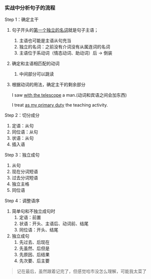 ### 实战中分析句子的流程

Step 1：确定主干

1. 句子开头的<u>第一个独立的名词</u>就是句子主语；
   1. 主语也可能是主语从句充当
   2. 独立的名词：之前没有介词没有从属连词的名词
   3. 主语位于系动词（情态动词、助动词）后 -> 倒装
   
2. 确定和主语相匹配的动词
   1. 中间部分可以跳读
   
3. 根据动词的用法，确定主干的剩余部分

   I saw <u>with the telescope</u> a man.(动词和宾语之间会加东西)

   I treat <u>as my primary duty</u> the teaching activity.

Step 2：切分成分

1. 定语：从句
2. 同位语：从句
3. 状语：从句
4. 插入语

Step 3：独立成句

1. 从句
2. 现在分词短语
3. 过去分词短语
4. 独立主格
5. 同位语

Step 4：调整语序

1. 简单句和不独立成句时
   1. 定语：前置
   2. 状语：开头、主语后、动词前、结尾
   3. 同位语：开头、结尾
2. 独立成句
   1. 先过去、后现在
   2. 先虽然、后但是
   3. 先原因、后结果
   4. 先次要、后主要

> 记在最后，虽然跟着记完了，但感觉哈市没怎么理解，可能我太菜了